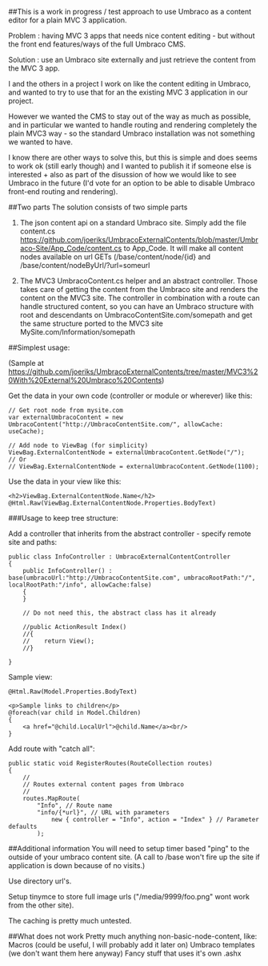 ##This is a work in progress / test approach to use Umbraco as a content editor for a plain MVC 3 application.

Problem : having MVC 3 apps that needs nice content editing - but without the front end features/ways of the full Umbraco CMS.

Solution : use an Umbraco site externally and just retrieve the content from the MVC 3 app.

I and the others in a project I work on like the content editing in Umbraco, and wanted to try to use that for an the existing MVC 3 application in our project.

However we wanted the CMS to stay out of the way as much as possible, and in particular we wanted to handle routing and rendering completely the plain MVC3 way - so the standard Umbraco installation was not something we wanted to have.

I know there are other ways to solve this, but this is simple and does seems to work ok (still early though) and I wanted to publish it if someone else is interested + also as part of the disussion of how we would like to see Umbraco in the future (I'd vote for an option to be able to disable Umbraco front-end routing and rendering).

##Two parts
The solution consists of two simple parts

1. The json content api on a standard Umbraco site. Simply add the file content.cs https://github.com/joeriks/UmbracoExternalContents/blob/master/Umbraco-Site/App_Code/content.cs to App_Code. It will make all content nodes available on url GETs (/base/content/node/{id} and /base/content/nodeByUrl/?url=someurl

2. The MVC3 UmbracoContent.cs helper and an abstract controller. Those takes care of getting the content from the Umbraco site and renders the content on the MVC3 site. The controller in combination with a route can handle structured content, so you can have an Umbraco structure with root and descendants on UmbracoContentSite.com/somepath and get the same structure ported to the MVC3 site MySite.com/Information/somepath

##Simplest usage:

(Sample at https://github.com/joeriks/UmbracoExternalContents/tree/master/MVC3%20With%20External%20Umbraco%20Contents)

Get the data in your own code (controller or module or wherever) like this:

    // Get root node from mysite.com
    var externalUmbracoContent = new UmbracoContent("http://UmbracoContentSite.com/", allowCache: useCache);

    // Add node to ViewBag (for simplicity)
    ViewBag.ExternalContentNode = externalUmbracoContent.GetNode("/");
    // Or
    // ViewBag.ExternalContentNode = externalUmbracoContent.GetNode(1100);
    

Use the data in your view like this:

    <h2>ViewBag.ExternalContentNode.Name</h2>
    @Html.Raw(ViewBag.ExternalContentNode.Properties.BodyText)
    
    
###Usage to keep tree structure:

Add a controller that inherits from the abstract controller - specify remote site and paths:

    public class InfoController : UmbracoExternalContentController
    {
        public InfoController() : base(umbracoUrl:"http://UmbracoContentSite.com", umbracoRootPath:"/", localRootPath:"/info", allowCache:false)
        {
        }

        // Do not need this, the abstract class has it already 

        //public ActionResult Index()
        //{
        //    return View();
        //}

    }
    
Sample view:

    @Html.Raw(Model.Properties.BodyText)

    <p>Sample links to children</p>
    @foreach(var child in Model.Children)
    {
        <a href="@child.LocalUrl">@child.Name</a><br/>
    }

Add route with "catch all":

    public static void RegisterRoutes(RouteCollection routes)
    {
        //
        // Routes external content pages from Umbraco
        //
        routes.MapRoute(
            "Info", // Route name
            "info/{*url}", // URL with parameters
                new { controller = "Info", action = "Index" } // Parameter defaults
            );
            
##Additional information
You will need to setup timer based "ping" to the outside of your umbraco content site. (A call to /base won't fire up the site if application is down because of no visits.)

Use directory url's.

Setup tinymce to store full image urls ("/media/9999/foo.png" wont work from the other site).

The caching is pretty much untested.

##What does not work
Pretty much anything non-basic-node-content, like:
Macros (could be useful, I will probably add it later on)
Umbraco templates (we don't want them here anyway)
Fancy stuff that uses it's own .ashx
